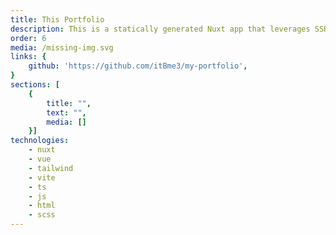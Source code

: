 ```yaml
---
title: This Portfolio
description: This is a statically generated Nuxt app that leverages SSR.
order: 6
media: /missing-img.svg
links: {
    github: 'https://github.com/itBme3/my-portfolio',
}
sections: [
    { 
        title: "",
        text: "",
        media: []
    }]
technologies: 
    - nuxt
    - vue
    - tailwind
    - vite
    - ts
    - js
    - html
    - scss
---
```

